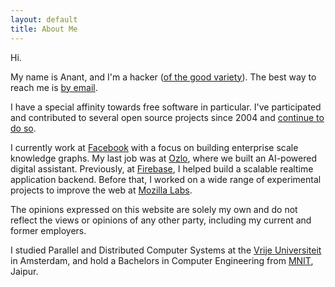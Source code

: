 ```yaml
---
layout: default
title: About Me
---
```

Hi.

My name is Anant, and I'm a hacker ([of the good variety](http://en.wikipedia.org/wiki/Hacker_%28programmer_subculture%29)).
The best way to reach me is [by email](mailto:anant@kix.in).

I have a special affinity towards free software in particular. I've participated and contributed to several open source
projects since 2004 and [continue to](http://github.com/anantn) [do so](http://www.ohloh.net/accounts/anant).

I currently work at [Facebook](https://www.facebook.com) with a focus on building enterprise scale knowledge graphs.
My last job was at [Ozlo](https://www.ozlo.com), where we built an AI-powered digital assistant.
Previously, at [Firebase](https://www.firebase.com/), I helped build a scalable realtime
application backend. Before that, I worked on a wide range of experimental projects to improve the web at
[Mozilla Labs](http://www.mozillalabs.com/).

The opinions expressed on this website are solely my own and do not reflect the views or opinions of any other party,
including my current and former employers.

I studied Parallel and Distributed Computer Systems at the
[Vrije Universiteit](http://www.vu.nl/en/programmes/international-masters/programmes/n-q/parallel-and-distributed-computer-systems-msc/index.asp)
in Amsterdam, and hold a Bachelors in Computer Engineering from [MNIT](http://www.mnit.ac.in/), Jaipur.
